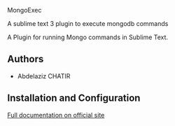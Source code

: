 MongoExec

A sublime text 3 plugin to execute mongodb commands


A Plugin for running Mongo commands in Sublime Text.


## Authors

* Abdelaziz CHATIR

## Installation and Configuration

[Full documentation on official site](https://github.com/kalo7791/MongoExec)
